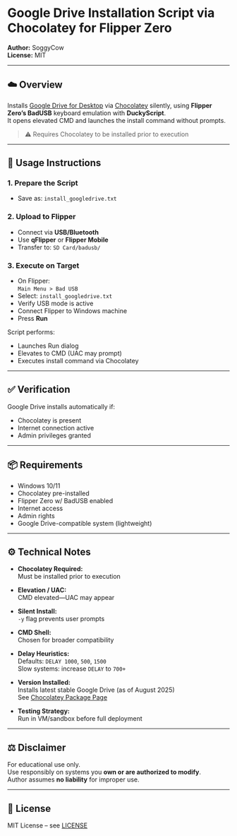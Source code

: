 # Google Drive Installation Script via Chocolatey for Flipper Zero

**Author:** SoggyCow  
**License:** MIT

---

## ☁️ Overview

Installs [Google Drive for Desktop](https://www.google.com/drive/download/) via [Chocolatey](https://chocolatey.org/) silently, using **Flipper Zero’s BadUSB** keyboard emulation with **DuckyScript**.  
It opens elevated CMD and launches the install command without prompts.

> ⚠️ Requires Chocolatey to be installed prior to execution

---

## 🚀 Usage Instructions

### 1. Prepare the Script

- Save as: `install_googledrive.txt`

### 2. Upload to Flipper

- Connect via **USB/Bluetooth**
- Use **qFlipper** or **Flipper Mobile**
- Transfer to: `SD Card/badusb/`

### 3. Execute on Target

- On Flipper:  
  `Main Menu > Bad USB`
- Select: `install_googledrive.txt`
- Verify USB mode is active
- Connect Flipper to Windows machine
- Press **Run**

Script performs:
- Launches Run dialog  
- Elevates to CMD (UAC may prompt)  
- Executes install command via Chocolatey

---

## ✅ Verification

Google Drive installs automatically if:
- Chocolatey is present  
- Internet connection active  
- Admin privileges granted

---

## 📦 Requirements

- Windows 10/11  
- Chocolatey pre-installed  
- Flipper Zero w/ BadUSB enabled  
- Internet access  
- Admin rights  
- Google Drive-compatible system (lightweight)

---

## ⚙️ Technical Notes

- **Chocolatey Required:**  
  Must be installed prior to execution

- **Elevation / UAC:**  
  CMD elevated—UAC may appear

- **Silent Install:**  
  `-y` flag prevents user prompts

- **CMD Shell:**  
  Chosen for broader compatibility

- **Delay Heuristics:**  
  Defaults: `DELAY 1000`, `500`, `1500`  
  Slow systems: increase `DELAY` to `700+`

- **Version Installed:**  
  Installs latest stable Google Drive (as of August 2025)  
  See [Chocolatey Package Page](https://community.chocolatey.org/packages/googledrive)

- **Testing Strategy:**  
  Run in VM/sandbox before full deployment

---

## ⚖️ Disclaimer

For educational use only.  
Use responsibly on systems you **own or are authorized to modify**.  
Author assumes **no liability** for improper use.

---

## 📄 License

MIT License – see [LICENSE](LICENSE)
